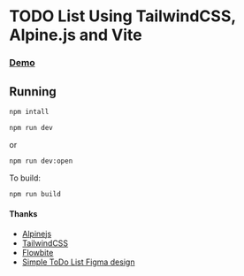 # TODO List Using TailwindCSS, Alpine.js and Vite

### [Demo](https://tiagofrancafernandes.github.io/ToDo-TailwindCSS-Alpinejs-and-Vite/)

## Running

```sh
npm intall
```

```sh
npm run dev
```

or


```sh
npm run dev:open
```

To build:


```sh
npm run build
```

#### Thanks

- [Alpinejs](https://alpinejs.dev)
- [TailwindCSS](https://tailwindcss.com)
- [Flowbite](https://flowbite.com)
- [Simple ToDo List Figma design](https://www.figma.com/design/KA44Vopn92xlEEWPPT6vEA/Simple-ToDo-List-Design-(Community)?node-id=0-1&t=YeYlKsJPPFl3zGiY-0)
